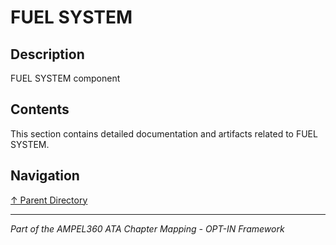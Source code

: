 # FUEL SYSTEM

## Description

FUEL SYSTEM component

## Contents

This section contains detailed documentation and artifacts related to FUEL SYSTEM.

## Navigation

[↑ Parent Directory](../README.md)

---

*Part of the AMPEL360 ATA Chapter Mapping - OPT-IN Framework*
